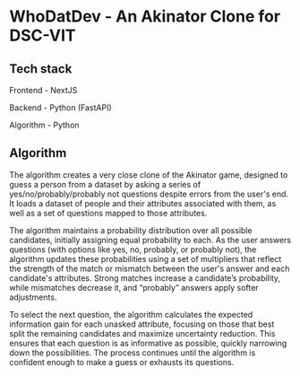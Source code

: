 # WhoDatDev - An Akinator Clone for DSC-VIT

## Tech stack

Frontend - NextJS

Backend - Python (FastAPI)

Algorithm - Python

## Algorithm

The algorithm creates a very close clone of the Akinator game, designed to guess a person from a dataset by asking a series of yes/no/probably/probably not questions despite errors from the user's end. It loads a dataset of people and their attributes associated with them, as well as a set of questions mapped to those attributes.

The algorithm maintains a probability distribution over all possible candidates, initially assigning equal probability to each. As the user answers questions (with options like yes, no, probably, or probably not), the algorithm updates these probabilities using a set of multipliers that reflect the strength of the match or mismatch between the user's answer and each candidate's attributes. Strong matches increase a candidate’s probability, while mismatches decrease it, and “probably” answers apply softer adjustments.

To select the next question, the algorithm calculates the expected information gain for each unasked attribute, focusing on those that best split the remaining candidates and maximize uncertainty reduction. This ensures that each question is as informative as possible, quickly narrowing down the possibilities. The process continues until the algorithm is confident enough to make a guess or exhausts its questions.